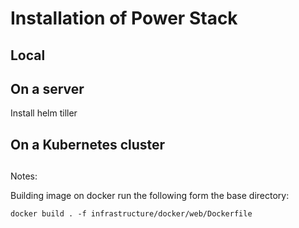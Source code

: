 # Installation of Power Stack

## Local



## On a server

Install helm tiller


## On a Kubernetes cluster

##

Notes: 

Building image on docker run the following form the base directory:

`docker build . -f infrastructure/docker/web/Dockerfile`